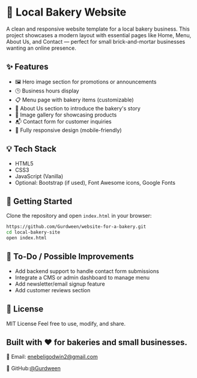 # 🍞 Local Bakery Website

A clean and responsive website template for a local bakery business. This project showcases a modern layout with essential pages like Home, Menu, About Us, and Contact — perfect for small brick-and-mortar businesses wanting an online presence.

## ✨ Features

- 🖼️ Hero image section for promotions or announcements
- 🕒 Business hours display
- 📋 Menu page with bakery items (customizable)
- 🧁 About Us section to introduce the bakery's story
- 📸 Image gallery for showcasing products
- 📬 Contact form for customer inquiries
- 📱 Fully responsive design (mobile-friendly)

## 💡 Tech Stack

- HTML5  
- CSS3  
- JavaScript (Vanilla)  
- Optional: Bootstrap (if used), Font Awesome icons, Google Fonts

## 🚀 Getting Started

Clone the repository and open `index.html` in your browser:

```bash
https://github.com/Gurdween/website-for-a-bakery.git
cd local-bakery-site
open index.html
```

## 📌 To-Do / Possible Improvements
- Add backend support to handle contact form submissions
- Integrate a CMS or admin dashboard to manage menu
- Add newsletter/email signup feature
- Add customer reviews section

## 📄 License
MIT License
Feel free to use, modify, and share.

## Built with ❤️ for bakeries and small businesses.
📧 Email: enebeligodwin2@gmail.com

🐙 GitHub:[@Gurdween](https://github.com/Gurdween)
